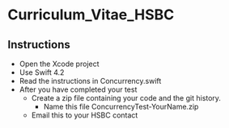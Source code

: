 # Curriculum_Vitae_HSBC

## Instructions

* Open the Xcode project
* Use Swift 4.2
* Read the instructions in Concurrency.swift
* After you have completed your test
    * Create a zip file containing your code and the git history.
        * Name this file ConcurrencyTest-YourName.zip
    * Email this to your HSBC contact

